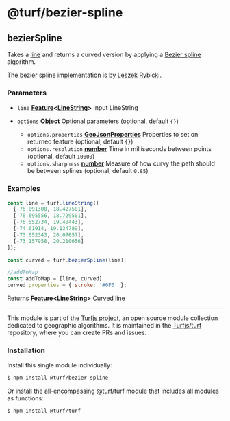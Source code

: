 # @turf/bezier-spline

<!-- Generated by documentation.js. Update this documentation by updating the source code. -->

## bezierSpline

Takes a [line][1] and returns a curved version
by applying a [Bezier spline][2]
algorithm.

The bezier spline implementation is by [Leszek Rybicki][3].

### Parameters

*   `line` **[Feature][4]<[LineString][1]>** Input LineString
*   `options` **[Object][5]** Optional parameters (optional, default `{}`)

    *   `options.properties` **[GeoJsonProperties][4]** Properties to set on returned feature (optional, default `{}`)
    *   `options.resolution` **[number][6]** Time in milliseconds between points (optional, default `10000`)
    *   `options.sharpness` **[number][6]** Measure of how curvy the path should be between splines (optional, default `0.85`)

### Examples

```javascript
const line = turf.lineString([
  [-76.091308, 18.427501],
  [-76.695556, 18.729501],
  [-76.552734, 19.40443],
  [-74.61914, 19.134789],
  [-73.652343, 20.07657],
  [-73.157958, 20.210656]
]);

const curved = turf.bezierSpline(line);

//addToMap
const addToMap = [line, curved]
curved.properties = { stroke: '#0F0' };
```

Returns **[Feature][4]<[LineString][1]>** Curved line

[1]: https://tools.ietf.org/html/rfc7946#section-3.1.4

[2]: http://en.wikipedia.org/wiki/B%C3%A9zier_spline

[3]: http://leszek.rybicki.cc/

[4]: https://tools.ietf.org/html/rfc7946#section-3.2

[5]: https://developer.mozilla.org/docs/Web/JavaScript/Reference/Global_Objects/Object

[6]: https://developer.mozilla.org/docs/Web/JavaScript/Reference/Global_Objects/Number

<!-- This file is automatically generated. Please don't edit it directly. If you find an error, edit the source file of the module in question (likely index.js or index.ts), and re-run "yarn docs" from the root of the turf project. -->

---

This module is part of the [Turfjs project](https://turfjs.org/), an open source module collection dedicated to geographic algorithms. It is maintained in the [Turfjs/turf](https://github.com/Turfjs/turf) repository, where you can create PRs and issues.

### Installation

Install this single module individually:

```sh
$ npm install @turf/bezier-spline
```

Or install the all-encompassing @turf/turf module that includes all modules as functions:

```sh
$ npm install @turf/turf
```

